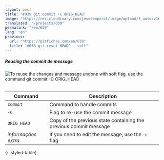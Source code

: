 ```yaml
---
layout: post
title: '#039 git commit -C ORIG_HEAD'
image: "https://res.cloudinary.com/jesstemporal/image/upload/f_auto/v1642878601/gitfichas/en/039/thumbnail_qgjxc6.jpg"
translated: "/projects/039"
permalink: "/en/039"
lang: "en"
previous:
  url: "https://gitfichas.com/en/038"
  title: "#038 git reset HEAD^ --soft"
---
```

##### Reusing the commit de message

<img alt="To reuse the changes and message undone with soft flag, use the command git commit -C ORIG_HEAD" src="https://res.cloudinary.com/jesstemporal/image/upload/v1642878601/gitfichas/en/039/full_cvowy3.jpg"><br><br>

| Command | Description |
|---------|-------------|
| `commit` | Command to handle commits |
| `-C` | Flag to re-use the commit message |
| `ORIG_HEAD` | Copy of the previous state containing the previous commit message |
| _informações extra_ | If you need to edit the message, use the `-c` flag |
{: .styled-table}

<!--
<br>
You might also be interested in reading this article:

<a href="FILL">
  <strong>FILL</strong>
</a>
-->

